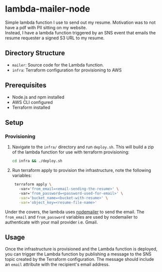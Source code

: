 # lambda-mailer-node

Simple lambda function I use to send out my resume.  Motivation was to not have a pdf with PII sitting on my website.  
Instead, I have a lambda function triggered by an SNS event that emails the resume requester a signed S3 URL to my resume.

## Directory Structure

- `mailer`: Source code for the Lambda function.
- `infra`: Terraform configuration for provisioning to AWS

## Prerequisites

- Node.js and npm installed
- AWS CLI configured
- Terraform installed

## Setup

### Provisioning

1. Navigate to the `infra/` directory and run `deploy.sh`.  This will build a zip of the lambda function for use with terraform provisioning:

   ```sh
   cd infra && ./deploy.sh
   ```

2. Run terraform apply to provision the infrastructure, note the following variables:
   ```sh
    terraform apply \ 
      -var='from_email=<email-sending-the-resume>' \ 
      -var='from_password=<password-used-for-email>' \
      -var='bucket_name=<bucket-with-resume>' \
      -var='object_key=<resume-file-name>' 
   ```
   
Under the covers, the lambda uses [nodemailer](https://www.nodemailer.com/) to send the email.  The `from_email` and `from_password` variables are used by nodemailer to authenticate with your mail provider i.e. Gmail.  
## Usage

Once the infrastructure is provisioned and the Lambda function is deployed, you can trigger the Lambda function by publishing a message to the SNS topic created by the Terraform configuration. 
The message should include an `email` attribute with the recipient's email address.
